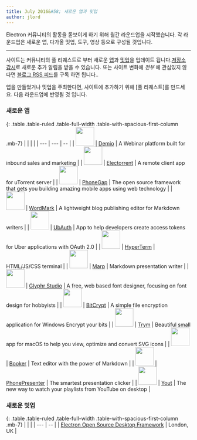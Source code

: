 ```yaml
---
title: July 2016&#58; 새로운 앱과 밋업
author: jlord
---
```


Electron 커뮤니티의 활동을 돋보이게 하기 위해 월간 라운드업을 시작했습니다. 각 라운드업은 새로운 앱, 다가올 밋업, 도구, 영상 등으로 구성될 것입니다.

---

사이트는 커뮤니티의 풀 리퀘스트로 부터 새로운 [앱](http://electron.atom.io/apps)과 [밋업](http://electron.atom.io/community)을 업데이트 됩니다.[저장소 감시](https://github.com/electron/electron.atom.io)로 새로운 추가 알림을 받을 수 있습니다. 또는 사이트 변화에 _전부_ 에 관심있지 않다면 [블로그 RSS 피드](http://electron.atom.io/feed.xml)를 구독 하면 됩니다..

앱을 만들었거나 밋업을 주최한다면, 사이트에 추가하기 위해 [풀 리퀘스트]를 만드세요. 다음 라운드업에 반영될 것 입니다.

### 새로운 앱

{: .table .table-ruled .table-full-width .table-with-spacious-first-column .mb-7}
| |  |  |
| --- | --- | -- |
| <img src="{{ site.baseurl }}/images/apps/demio.png" width="50"> | [Demio](https://demio.com) | A Webinar platform built for inbound sales and marketing |
| <img src="{{ site.baseurl }}/images/apps/electorrent.png" width="50"> | [Electorrent](https://github.com/Tympanix/Electorrent) | A remote client app for uTorrent server |
| <img src="{{ site.baseurl }}/images/apps/phonegap.png" width="50"> | [PhoneGap](http://phonegap.com/products/#desktop-app-section) | The open source framework that gets you building amazing mobile apps using web technology |
| <img src="{{ site.baseurl }}/images/apps/wordmark.png" width="50"> | [WordMark](http://wordmarkapp.com) |  A lightweight blog publishing editor for Markdown writers |
| <img src="{{ site.baseurl }}/images/apps/ubauth.png" width="50"> | [UbAuth](http://ubauth.enytc.com) | App to help developers create access tokens for Uber applications with OAuth 2.0 |
| <img src="{{ site.baseurl }}/images/apps/hyperterm.png" width="50"> | [HyperTerm](https://hyperterm.org) | HTML/JS/CSS terminal |
| <img src="{{ site.baseurl }}/images/apps/marp.png" width="50"> | [Marp](https://yhatt.github.io/marp) | Markdown presentation writer |
| <img src="{{ site.baseurl }}/images/apps/glyphrstudio.png" width="50"> | [Glyphr Studio](https://github.com/glyphr-studio/Glyphr-Studio-Desktop) | A free, web based font designer, focusing on font design for hobbyists |
| <img src="{{ site.baseurl }}/images/apps/bitcrypt.png" width="50"> | [BitCrypt](https://github.com/Nazgul07/BitCrypt) | A simple file encryption application for Windows Encrypt your bits |
| <img src="{{ site.baseurl }}/images/apps/trym.png" width="50"> | [Trym](http://kontentapps.com/trym) | Beautiful small app for macOS to help you view, optimize and convert SVG icons |
| <img src="{{ site.baseurl }}/images/apps/booker.png" width="50"> | [Booker](http://apps.meamka.me/booker) | Text editor with the power of Markdown |
| <img src="{{ site.baseurl }}/images/apps/phonepresenter.png" width="50"> | [PhonePresenter](https://phonepresenter.com) | The smartest presentation clicker |
| <img src="{{ site.baseurl }}/images/apps/yout-player.png" width="50"> | [Yout](https://youtplayer.github.io) | The new way to watch your playlists from YouTube on desktop |

### 새로운 밋업

{: .table .table-ruled .table-full-width .table-with-spacious-first-column .mb-7}
|  |  |
| --- | -- |
| [Electron Open Source Desktop Framework](http://www.meetup.com/Electron-Open-Source-Desktop-Framework/) | London, UK |
